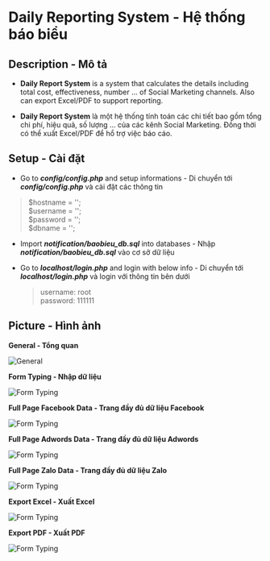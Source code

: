 # **Daily Reporting System - Hệ thống báo biểu**

## **Description - Mô tả**

- **Daily Report System** is a system that calculates the details including total cost, effectiveness, number ... of Social Marketing channels. Also can export Excel/PDF to support reporting.

- **Daily Report System** là một hệ thống tính toán các chi tiết bao gồm tổng chi phí, hiệu quả, số lượng ... của các kênh Social Marketing. Đồng thời có thể xuất Excel/PDF để hổ trợ việc báo cáo.

## **Setup - Cài đặt**

- Go to _**config/config.php**_ and setup informations - Di chuyển tới _**config/config.php**_ và cài đặt các thông tin

> $hostname = ''; <br>
> $username = ''; <br>
> $password = ''; <br>
> $dbname = '';

- Import _**notification/baobieu_db.sql**_ into databases - Nhập _**notification/baobieu_db.sql**_ vào cơ sở dữ liệu

- Go to _**localhost/login.php**_ and login with below info - Di chuyển tới _**localhost/login.php**_ và login với thông tin bên dưới
  > username: root <br>
  > password: 111111 <br>

## **Picture - Hình ảnh**

**General - Tổng quan**

![General](./picture/1.png)

**Form Typing - Nhập dữ liệu**

![Form Typing](./picture/2.png)

**Full Page Facebook Data - Trang đầy đủ dữ liệu Facebook**

![Form Typing](./picture/3.png)

**Full Page Adwords Data - Trang đầy đủ dữ liệu Adwords**

![Form Typing](./picture/4.png)

**Full Page Zalo Data - Trang đầy đủ dữ liệu Zalo**

![Form Typing](./picture/5.png)

**Export Excel - Xuất Excel**

![Form Typing](./picture/6.png)

**Export PDF - Xuất PDF**

![Form Typing](./picture/7.png)
